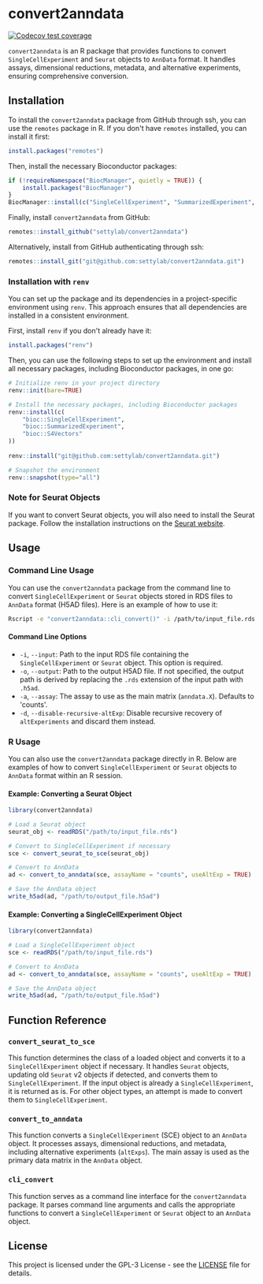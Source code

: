# convert2anndata

[![Codecov test coverage](https://codecov.io/gh/settylab/convert2anndata/branch/main/graph/badge.svg)](https://codecov.io/gh/settylab/convert2anndata)

`convert2anndata` is an R package that provides functions to convert `SingleCellExperiment` and `Seurat` objects to `AnnData` format. It handles assays, dimensional reductions, metadata, and alternative experiments, ensuring comprehensive conversion.

## Installation

To install the `convert2anndata` package from GitHub through ssh, you can use the `remotes` package in R. If you don't have `remotes` installed, you can install it first:

```r
install.packages("remotes")
```

Then, install the necessary Bioconductor packages:

```r
if (!requireNamespace("BiocManager", quietly = TRUE)) {
    install.packages("BiocManager")
}
BiocManager::install(c("SingleCellExperiment", "SummarizedExperiment", "S4Vectors"))
```

Finally, install `convert2anndata` from GitHub:

```r
remotes::install_github("settylab/convert2anndata")
```

Alternatively, install from GitHub authenticating through ssh:

```r
remotes::install_git("git@github.com:settylab/convert2anndata.git")
```

### Installation with `renv`

You can set up the package and its dependencies in a project-specific environment using `renv`. This approach ensures that all dependencies are installed in a consistent environment.

First, install `renv` if you don't already have it:

```r
install.packages("renv")
```

Then, you can use the following steps to set up the environment and install all necessary packages, including Bioconductor packages, in one go:

```r
# Initialize renv in your project directory
renv::init(bare=TRUE)

# Install the necessary packages, including Bioconductor packages
renv::install(c(
    "bioc::SingleCellExperiment",
    "bioc::SummarizedExperiment",
    "bioc::S4Vectors"
))
    
renv::install("git@github.com:settylab/convert2anndata.git")

# Snapshot the environment
renv::snapshot(type="all")
```

### Note for Seurat Objects

If you want to convert Seurat objects, you will also need to install the Seurat package. Follow the installation instructions on the [Seurat website](https://satijalab.org/seurat/articles/install.html).


## Usage

### Command Line Usage

You can use the `convert2anndata` package from the command line to convert `SingleCellExperiment` or `Seurat` objects stored in RDS files to `AnnData` format (H5AD files). Here is an example of how to use it:

```sh
Rscript -e "convert2anndata::cli_convert()" -i /path/to/input_file.rds -o /path/to/output_file.h5ad
```

#### Command Line Options

- `-i`, `--input`: Path to the input RDS file containing the `SingleCellExperiment` or `Seurat` object. This option is required.
- `-o`, `--output`: Path to the output H5AD file. If not specified, the output path is derived by replacing the `.rds` extension of the input path with `.h5ad`.
- `-a`, `--assay`: The assay to use as the main matrix (`anndata.X`). Defaults to 'counts'.
- `-d`, `--disable-recursive-altExp`: Disable recursive recovery of `altExperiments` and discard them instead.

### R Usage

You can also use the `convert2anndata` package directly in R. Below are examples of how to convert `SingleCellExperiment` or `Seurat` objects to `AnnData` format within an R session.

#### Example: Converting a Seurat Object

```r
library(convert2anndata)

# Load a Seurat object
seurat_obj <- readRDS("/path/to/input_file.rds")

# Convert to SingleCellExperiment if necessary
sce <- convert_seurat_to_sce(seurat_obj)

# Convert to AnnData
ad <- convert_to_anndata(sce, assayName = "counts", useAltExp = TRUE)

# Save the AnnData object
write_h5ad(ad, "/path/to/output_file.h5ad")
```

#### Example: Converting a SingleCellExperiment Object

```r
library(convert2anndata)

# Load a SingleCellExperiment object
sce <- readRDS("/path/to/input_file.rds")

# Convert to AnnData
ad <- convert_to_anndata(sce, assayName = "counts", useAltExp = TRUE)

# Save the AnnData object
write_h5ad(ad, "/path/to/output_file.h5ad")
```

## Function Reference

### `convert_seurat_to_sce`

This function determines the class of a loaded object and converts it to a `SingleCellExperiment` object if necessary. It handles `Seurat` objects, updating old `Seurat` v2 objects if detected, and converts them to `SingleCellExperiment`. If the input object is already a `SingleCellExperiment`, it is returned as is. For other object types, an attempt is made to convert them to `SingleCellExperiment`.

### `convert_to_anndata`

This function converts a `SingleCellExperiment` (SCE) object to an `AnnData` object. It processes assays, dimensional reductions, and metadata, including alternative experiments (`altExps`). The main assay is used as the primary data matrix in the `AnnData` object.

### `cli_convert`

This function serves as a command line interface for the `convert2anndata` package. It parses command line arguments and calls the appropriate functions to convert a `SingleCellExperiment` or `Seurat` object to an `AnnData` object.

## License

This project is licensed under the GPL-3 License - see the [LICENSE](LICENSE) file for details.

